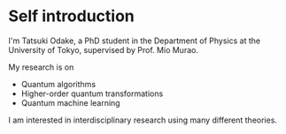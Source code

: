 # Self introduction

I'm Tatsuki Odake, a PhD student in the Department of Physics at the University of Tokyo, supervised by Prof. Mio Murao.

My research is on
- Quantum algorithms
- Higher-order quantum transformations
- Quantum machine learning

I am interested in interdisciplinary research using many different theories.
